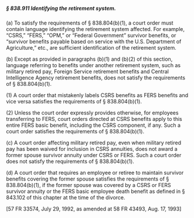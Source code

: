 ##### § 838.911 Identifying the retirement system. #####

(a) To satisfy the requirements of § 838.804(b)(1), a court order must contain language identifying the retirement system affected. For example, “CSRS,” “FERS,” “OPM,” or “Federal Government” survivor benefits, or “survivor benefits payable based on service with the U.S. Department of Agriculture,” etc., are sufficient identification of the retirement system.

(b) Except as provided in paragraphs (b)(1) and (b)(2) of this section, language referring to benefits under another retirement system, such as military retired pay, Foreign Service retirement benefits and Central Intelligence Agency retirement benefits, does not satisfy the requirements of § 838.804(b)(1).

(1) A court order that mistakenly labels CSRS benefits as FERS benefits and vice versa satisfies the requirements of § 838.804(b)(1).

(2) Unless the court order expressly provides otherwise, for employees transferring to FERS, court orders directed at CSRS benefits apply to this entire FERS basic benefit, including the CSRS component, if any. Such a court order satisfies the requirements of § 838.804(b)(1).

(c) A court order affecting military retired pay, even when military retired pay has been waived for inclusion in CSRS annuities, does not award a former spouse survivor annuity under CSRS or FERS. Such a court order does not satisfy the requirements of § 838.804(b)(1).

(d) A court order that requires an employee or retiree to maintain survivor benefits covering the former spouse satisfies the requirements of § 838.804(b)(1), if the former spouse was covered by a CSRS or FERS survivor annuity or the FERS basic employee death benefit as defined in § 843.102 of this chapter at the time of the divorce.

[57 FR 33574, July 29, 1992, as amended at 58 FR 43493, Aug. 17, 1993]